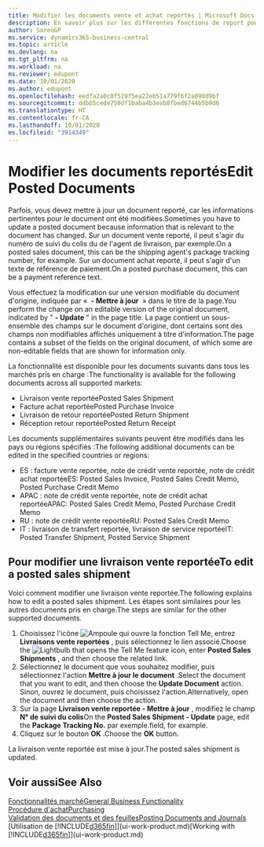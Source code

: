 ```yaml
---
title: Modifier les documents vente et achat reportés | Microsoft Docs
description: En savoir plus sur les différentes fonctions de report pour reporter des documents achat et la manière de mettre à jour les documents reportés.
author: SorenGP
ms.service: dynamics365-business-central
ms.topic: article
ms.devlang: na
ms.tgt_pltfrm: na
ms.workload: na
ms.reviewer: edupont
ms.date: 10/01/2020
ms.author: edupont
ms.openlocfilehash: eedfa2a0c0f519f5ea22eb51a779f6f2a090d9bf
ms.sourcegitcommit: ddbb5cede750df1baba4b3eab8fbed6744b5b9d6
ms.translationtype: HT
ms.contentlocale: fr-CA
ms.lasthandoff: 10/01/2020
ms.locfileid: "3914349"
---
```

# <a name="edit-posted-documents"></a><span data-ttu-id="c7ec9-103">Modifier les documents reportés</span><span class="sxs-lookup"><span data-stu-id="c7ec9-103">Edit Posted Documents</span></span>

<span data-ttu-id="c7ec9-104">Parfois, vous devez mettre à jour un document reporté, car les informations pertinentes pour le document ont été modifiées.</span><span class="sxs-lookup"><span data-stu-id="c7ec9-104">Sometimes you have to update a posted document because information that is relevant to the document has changed.</span></span> <span data-ttu-id="c7ec9-105">Sur un document vente reporté, il peut s'agir du numéro de suivi du colis du de l'agent de livraison, par exemple.</span><span class="sxs-lookup"><span data-stu-id="c7ec9-105">On a posted sales document, this can be the shipping agent's package tracking number, for example.</span></span> <span data-ttu-id="c7ec9-106">Sur un document achat reporté, il peut s'agir d'un texte de référence de paiement.</span><span class="sxs-lookup"><span data-stu-id="c7ec9-106">On a posted purchase document, this can be a payment reference text.</span></span>

<span data-ttu-id="c7ec9-107">Vous effectuez la modification sur une version modifiable du document d'origine, indiquée par «  **- Mettre à jour**  » dans le titre de la page.</span><span class="sxs-lookup"><span data-stu-id="c7ec9-107">You perform the change on an editable version of the original document, indicated by " **- Update** " in the page title.</span></span> <span data-ttu-id="c7ec9-108">La page contient un sous-ensemble des champs sur le document d'origine, dont certains sont des champs non modifiables affichés uniquement à titre d'information.</span><span class="sxs-lookup"><span data-stu-id="c7ec9-108">The page contains a subset of the fields on the original document, of which some are non-editable fields that are shown for information only.</span></span>

<span data-ttu-id="c7ec9-109">La fonctionnalité est disponible pour les documents suivants dans tous les marchés pris en charge :</span><span class="sxs-lookup"><span data-stu-id="c7ec9-109">The functionality is available for the following documents across all supported markets:</span></span>

- <span data-ttu-id="c7ec9-110">Livraison vente reportée</span><span class="sxs-lookup"><span data-stu-id="c7ec9-110">Posted Sales Shipment</span></span>
- <span data-ttu-id="c7ec9-111">Facture achat reportée</span><span class="sxs-lookup"><span data-stu-id="c7ec9-111">Posted Purchase Invoice</span></span>
- <span data-ttu-id="c7ec9-112">Livraison de retour reportée</span><span class="sxs-lookup"><span data-stu-id="c7ec9-112">Posted Return Shipment</span></span>
- <span data-ttu-id="c7ec9-113">Réception retour reportée</span><span class="sxs-lookup"><span data-stu-id="c7ec9-113">Posted Return Receipt</span></span>

<span data-ttu-id="c7ec9-114">Les documents supplémentaires suivants peuvent être modifiés dans les pays ou régions spécifiés :</span><span class="sxs-lookup"><span data-stu-id="c7ec9-114">The following additional documents can be edited in the specified countries or regions:</span></span>

- <span data-ttu-id="c7ec9-115">ES : facture vente reportée, note de crédit vente reportée, note de crédit achat reportée</span><span class="sxs-lookup"><span data-stu-id="c7ec9-115">ES: Posted Sales Invoice, Posted Sales Credit Memo, Posted Purchase Credit Memo</span></span>
- <span data-ttu-id="c7ec9-116">APAC : note de crédit vente reportée, note de crédit achat reportée</span><span class="sxs-lookup"><span data-stu-id="c7ec9-116">APAC: Posted Sales Credit Memo, Posted Purchase Credit Memo</span></span>
- <span data-ttu-id="c7ec9-117">RU : note de crédit vente reportée</span><span class="sxs-lookup"><span data-stu-id="c7ec9-117">RU: Posted Sales Credit Memo</span></span>
- <span data-ttu-id="c7ec9-118">IT : livraison de transfert reportée, livraison de service reportée</span><span class="sxs-lookup"><span data-stu-id="c7ec9-118">IT: Posted Transfer Shipment, Posted Service Shipment</span></span>

## <a name="to-edit-a-posted-sales-shipment"></a><span data-ttu-id="c7ec9-119">Pour modifier une livraison vente reportée</span><span class="sxs-lookup"><span data-stu-id="c7ec9-119">To edit a posted sales shipment</span></span>

<span data-ttu-id="c7ec9-120">Voici comment modifier une livraison vente reportée.</span><span class="sxs-lookup"><span data-stu-id="c7ec9-120">The following explains how to edit a posted sales shipment.</span></span> <span data-ttu-id="c7ec9-121">Les étapes sont similaires pour les autres documents pris en charge.</span><span class="sxs-lookup"><span data-stu-id="c7ec9-121">The steps are similar for the other supported documents.</span></span>

1. <span data-ttu-id="c7ec9-122">Choisissez l'icône ![Ampoule qui ouvre la fonction Tell Me](media/ui-search/search_small.png "Dites-moi ce que vous voulez faire"), entrez **Livraisons vente reportées** , puis sélectionnez le lien associé.</span><span class="sxs-lookup"><span data-stu-id="c7ec9-122">Choose the ![Lightbulb that opens the Tell Me feature](media/ui-search/search_small.png "Tell me what you want to do") icon, enter **Posted Sales Shipments** , and then choose the related link.</span></span>
2. <span data-ttu-id="c7ec9-123">Sélectionnez le document que vous souhaitez modifier, puis sélectionnez l'action **Mettre à jour le document** .</span><span class="sxs-lookup"><span data-stu-id="c7ec9-123">Select the document that you want to edit, and then choose the **Update Document** action.</span></span> <span data-ttu-id="c7ec9-124">Sinon, ouvrez le document, puis choisissez l'action.</span><span class="sxs-lookup"><span data-stu-id="c7ec9-124">Alternatively, open the document and then choose the action.</span></span>
3. <span data-ttu-id="c7ec9-125">Sur la page **Livraison vente reportée - Mettre à jour** , modifiez le champ **N° de suivi du colis**</span><span class="sxs-lookup"><span data-stu-id="c7ec9-125">On the **Posted Sales Shipment - Update** page, edit the **Package Tracking No.**</span></span> <span data-ttu-id="c7ec9-126">par exemple.</span><span class="sxs-lookup"><span data-stu-id="c7ec9-126">field, for example.</span></span>
4. <span data-ttu-id="c7ec9-127">Cliquez sur le bouton **OK** .</span><span class="sxs-lookup"><span data-stu-id="c7ec9-127">Choose the **OK** button.</span></span>

<span data-ttu-id="c7ec9-128">La livraison vente reportée est mise à jour.</span><span class="sxs-lookup"><span data-stu-id="c7ec9-128">The posted sales shipment is updated.</span></span>

## <a name="see-also"></a><span data-ttu-id="c7ec9-129">Voir aussi</span><span class="sxs-lookup"><span data-stu-id="c7ec9-129">See Also</span></span>

[<span data-ttu-id="c7ec9-130">Fonctionnalités marché</span><span class="sxs-lookup"><span data-stu-id="c7ec9-130">General Business Functionality</span></span>](ui-across-business-areas.md)  
[<span data-ttu-id="c7ec9-131">Procédure d'achat</span><span class="sxs-lookup"><span data-stu-id="c7ec9-131">Purchasing</span></span>](purchasing-manage-purchasing.md)  
[<span data-ttu-id="c7ec9-132">Validation des documents et des feuilles</span><span class="sxs-lookup"><span data-stu-id="c7ec9-132">Posting Documents and Journals</span></span>](ui-post-documents-journals.md)  
<span data-ttu-id="c7ec9-133">[Utilisation de [!INCLUDE[d365fin](includes/d365fin_md.md)]](ui-work-product.md)</span><span class="sxs-lookup"><span data-stu-id="c7ec9-133">[Working with [!INCLUDE[d365fin](includes/d365fin_md.md)]](ui-work-product.md)</span></span>  

